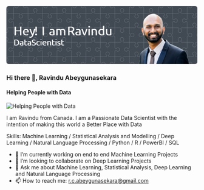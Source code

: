 ![Header](./github-header-image.png)
### Hi there 👋, Ravindu Abeygunasekara
#### Helping People with Data
![Helping People with Data](https://arturssmirnovs.github.io/github-profile-readme-generator/images/banner.png)

I am Ravindu from Canada. I am a Passionate Data Scientist with the intention of making this world a Better Place with Data

Skills: Machine Learning / Statistical Analysis and Modelling / Deep Learning / Natural Language Processing / Python / R / PowerBI / SQL

- 🔭 I’m currently working on end to end Machine Learning Projects 
- 👯 I’m looking to collaborate on Deep Learning Projects 
- 💬 Ask me about Machine Learning, Statistical Analysis, Deep Learning and Natural Language Processing 
- 📫 How to reach me: r.c.abeygunasekara@gmail.com 






<!---
iravindu/iravindu is a ✨ special ✨ repository because its `README.md` (this file) appears on your GitHub profile.
You can click the Preview link to take a look at your changes.
--->
